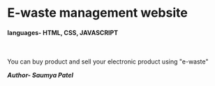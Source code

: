 <h1>E-waste management website</h1> 
<h4>languages- HTML, CSS, JAVASCRIPT</h4><br>
<p> You can buy product and sell your electronic product using "e-waste"</p>
 <b><i> Author- Saumya Patel </i></b>
 
